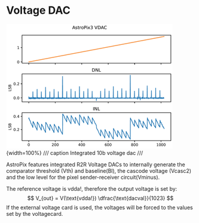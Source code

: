 # Voltage DAC

![Image title](./images/vdac.png){width=100%}
/// caption
Integrated 10b voltage dac
///

AstroPix features integrated R2R Voltage DACs to internally generate the comparator threshold (Vth) and baseline(Bl), the cascode voltage (Vcasc2) and the low level for the pixel sender-receiver circuit(Vminus).

The reference voltage is vdda!, therefore the output voltage is set by:
$$
V_{out} = V(\text{vdda!}) \dfrac{\text{dacval}}{1023}
$$
If the external voltage card is used, the voltages will be forced to the values set by the voltagecard.
